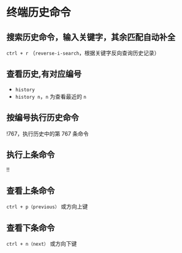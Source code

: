 # 终端历史命令

## 搜索历史命令，输入关键字，其余匹配自动补全

`ctrl + r` （`reverse-i-search`，根据关键字反向查询历史记录）

## 查看历史,有对应编号

- `history`
- `history n`，`n` 为查看最近的 `n`

## 按编号执行历史命令

!767，执行历史中的第 767 条命令

## 执行上条命令

!!

## 查看上条命令

`ctrl + p（previous）` 或方向上键

## 查看下条命令

`ctrl + n（next）` 或方向下键
